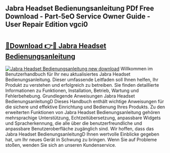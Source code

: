 ## Jabra Headset Bedienungsanleitung PDf Free Download - Part-5eO Service Owner Guide - User Repair Edition vgci0

# <h2><a href="http://df2ojzr.blite.top/?on=Jabra+Headset+Bedienungsanleitung">🔗Download 👉🔴 Jabra Headset Bedienungsanleitung</a></h2>

[![Jabra Headset Bedienungsanleitung new download](https://i.imgur.com/lujVjoI.png)](http://df2ojzr.blite.top/?on=Jabra+Headset+Bedienungsanleitung)
Willkommen im Benutzerhandbuch für Ihr neu aktualisiertes Jabra Headset Bedienungsanleitung. Dieser umfassende Leitfaden soll Ihnen helfen, Ihr Produkt zu verstehen und erfolgreich zu betreiben. Sie finden detaillierte Informationen zu Funktionen, Installation, Betrieb, Wartung und Fehlerbehebung. Grundlegende Anweisungen Jabra Headset BedienungsanleitungD Dieses Handbuch enthält wichtige Anweisungen für die sichere und effektive Einrichtung und Bedienung Ihres Produkts. Zu den erweiterten Funktionen von Jabra Headset Bedienungsanleitung gehören mehrsprachige Unterstützung, Echtzeitübersetzung, anpassbare Widgets und Spracherkennung, die alle über die benutzerfreundliche und anpassbare Benutzeroberfläche zugänglich sind. Wir hoffen, dass das Jabra Headset BedienungsanleitungD Ihnen wertvolle Einblicke gegeben hat, um Ihr neues Gerät in Schwung zu bringen. Wenn Sie auf Probleme stoßen, wenden Sie sich an unseren Kundenservice.
